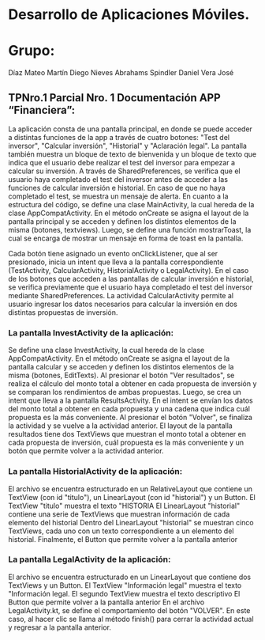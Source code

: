 # Desarrollo de Aplicaciones Móviles.

# Grupo: 
Díaz Mateo
Martín Diego
Nieves Abrahams
Spindler Daniel
Vera José 


## TPNro.1 Parcial Nro. 1 Documentación APP “Financiera”:

La aplicación consta de una pantalla principal, en donde se puede acceder a distintas funciones de la app a través de cuatro botones: "Test del inversor", "Calcular inversión", "Historial" y "Aclaración legal". 
La pantalla también muestra un bloque de texto de bienvenida y un bloque de texto que indica que el usuario debe realizar el test del inversor para empezar a calcular su inversión.
A través de SharedPreferences, se verifica que el usuario haya completado el test del inversor antes de acceder a las funciones de calcular inversión e historial. En caso de que no haya completado el test, se muestra un mensaje de alerta.
En cuanto a la estructura del código, se define una clase MainActivity, la cual hereda de la clase AppCompatActivity. En el método onCreate se asigna el layout de la pantalla principal y se acceden y definen los distintos elementos de la misma (botones, textviews).
Luego, se define una función mostrarToast, la cual se encarga de mostrar un mensaje en forma de toast en la pantalla.

Cada botón tiene asignado un evento onClickListener, que al ser presionado, inicia un intent que lleva a la pantalla correspondiente (TestActivity, CalcularActivity, HistorialActivity o LegalActivity). 
En el caso de los botones que acceden a las pantallas de calcular inversión e historial, se verifica previamente que el usuario haya completado el test del inversor mediante SharedPreferences.
La actividad CalcularActivity permite al usuario ingresar los datos necesarios para calcular la inversión en dos distintas propuestas de inversión. 

### La pantalla InvestActivity de la aplicación: 
Se define una clase InvestActivity, la cual hereda de la clase AppCompatActivity. En el método onCreate se asigna el layout de la pantalla calcular y se acceden y definen los distintos elementos de la misma (botones, EditTexts).
Al presionar el botón "Ver resultados", se realiza el cálculo del monto total a obtener en cada propuesta de inversión y se comparan los rendimientos de ambas propuestas. Luego, se crea un intent que lleva a la pantalla ResultsActivity. En el intent se envían los datos del monto total a obtener en cada propuesta y una cadena que indica cuál propuesta es la más conveniente.
Al presionar el botón "Volver", se finaliza la actividad y se vuelve a la actividad anterior.
El layout de la pantalla resultados tiene dos TextViews que muestran el monto total a obtener en cada propuesta de inversión, cuál propuesta es la más conveniente y un botón que permite volver a la actividad anterior.

### La pantalla HistorialActivity de la aplicación: 
El archivo se encuentra estructurado en un RelativeLayout que contiene un TextView (con id "titulo"), un LinearLayout (con id "historial") y un Button.
El TextView "titulo" muestra el texto "HISTORIA
El LinearLayout "historial" contiene una serie de TextViews que muestran información de cada elemento del historial
Dentro del LinearLayout "historial" se muestran cinco TextViews, cada uno con un texto correspondiente a un elemento del historial.
Finalmente, el Button que permite volver a la pantalla anterior

### La pantalla LegalActivity de la aplicación: 
El archivo se encuentra estructurado en un LinearLayout que contiene dos TextViews y un Button.
El TextView "Información legal" muestra el texto "Información legal.
El segundo TextView muestra el texto descriptivo
El Button que permite volver a la pantalla anterior
En el archivo LegalActivity.kt, se define el comportamiento del botón "VOLVER". En este caso, al hacer clic se llama al método finish() para cerrar la actividad actual y regresar a la pantalla anterior.
